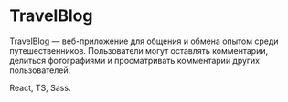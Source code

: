 # TravelBlog

TravelBlog — веб-приложение для общения и обмена опытом среди путешественников. Пользователи могут оставлять комментарии, делиться фотографиями и просматривать комментарии других пользователей.

React, TS, Sass.